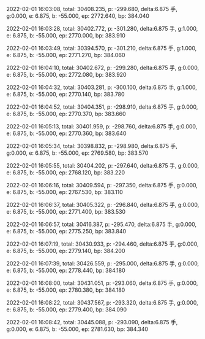 2022-02-01 16:03:08, total: 30408.235, p: -299.680, delta:6.875 手, g:0.000, e: 6.875, b: -55.000, ep: 2772.640, bp: 384.040

2022-02-01 16:03:28, total: 30402.772, p: -301.280, delta:6.875 手, g:1.000, e: 6.875, b: -55.000, ep: 2770.000, bp: 383.910

2022-02-01 16:03:49, total: 30394.570, p: -301.210, delta:6.875 手, g:1.000, e: 6.875, b: -55.000, ep: 2771.270, bp: 384.060

2022-02-01 16:04:10, total: 30402.672, p: -299.280, delta:6.875 手, g:0.000, e: 6.875, b: -55.000, ep: 2772.080, bp: 383.920

2022-02-01 16:04:32, total: 30403.281, p: -300.100, delta:6.875 手, g:1.000, e: 6.875, b: -55.000, ep: 2770.140, bp: 383.780

2022-02-01 16:04:52, total: 30404.351, p: -298.910, delta:6.875 手, g:0.000, e: 6.875, b: -55.000, ep: 2770.370, bp: 383.660

2022-02-01 16:05:13, total: 30401.959, p: -298.760, delta:6.875 手, g:0.000, e: 6.875, b: -55.000, ep: 2770.360, bp: 383.640

2022-02-01 16:05:34, total: 30398.832, p: -298.980, delta:6.875 手, g:0.000, e: 6.875, b: -55.000, ep: 2769.580, bp: 383.570

2022-02-01 16:05:55, total: 30404.202, p: -297.640, delta:6.875 手, g:0.000, e: 6.875, b: -55.000, ep: 2768.120, bp: 383.220

2022-02-01 16:06:16, total: 30409.594, p: -297.350, delta:6.875 手, g:0.000, e: 6.875, b: -55.000, ep: 2767.530, bp: 383.110

2022-02-01 16:06:37, total: 30405.322, p: -296.840, delta:6.875 手, g:0.000, e: 6.875, b: -55.000, ep: 2771.400, bp: 383.530

2022-02-01 16:06:57, total: 30416.387, p: -295.470, delta:6.875 手, g:0.000, e: 6.875, b: -55.000, ep: 2775.250, bp: 383.840

2022-02-01 16:07:19, total: 30430.933, p: -294.460, delta:6.875 手, g:0.000, e: 6.875, b: -55.000, ep: 2779.140, bp: 384.200

2022-02-01 16:07:39, total: 30426.559, p: -295.000, delta:6.875 手, g:0.000, e: 6.875, b: -55.000, ep: 2778.440, bp: 384.180

2022-02-01 16:08:00, total: 30431.051, p: -293.060, delta:6.875 手, g:0.000, e: 6.875, b: -55.000, ep: 2780.380, bp: 384.180

2022-02-01 16:08:22, total: 30437.567, p: -293.320, delta:6.875 手, g:0.000, e: 6.875, b: -55.000, ep: 2779.400, bp: 384.090

2022-02-01 16:08:42, total: 30445.088, p: -293.090, delta:6.875 手, g:0.000, e: 6.875, b: -55.000, ep: 2781.630, bp: 384.340
